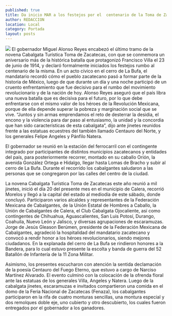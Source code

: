 ```yaml
---
published: true
title: Da inicio MAR a los festejos por el  centenario de la Toma de Zacatecas
author: REDACCION
location: Local
category: Portada
layout: posts
---
```


![](http://i.imgur.com/5nExbmIm.jpg)
El gobernador Miguel Alonso Reyes encabezó el último tramo de la novena Cabalgata Turística Toma de Zacatecas, con que se conmemora un aniversario más de la histórica batalla que protagonizó Francisco Villa el 23 de junio de 1914, y declaró formalmente iniciados los festejos rumbo al centenario de la misma.
En un acto cívico en el cerro de La Bufa, el mandatario recordó cómo el pueblo zacatecano pasó a formar parte de la historia de México, luego de que durante un día y una noche participó de un cruento enfrentamiento que fue decisivo para el rumbo del movimiento revolucionario y de la nación de hoy.
Alonso Reyes aseguró que el país libra una nueva batalla que es decisiva para el futuro, por lo que debe enfrentarse con el mismo valor de los héroes de la Revolución Mexicana, porque de ella depende superar la pobreza y marginación social que se vive.
“Juntos y sin armas emprendamos el reto de desterrar la desidia, el encono y la violencia para dar paso al entusiasmo, la unidad y la concordia que han sido características de esta cabalgata”, dijo ante jinetes reunidos frente a las estatuas ecuestres del también llamado Centauro del Norte, y los generales Felipe Angeles y Pánfilo Natera.

El gobernador se reunió en la estación del ferrocarril con el contingente integrado por participantes de distintos municipios zacatecanos y entidades del país, para posteriormente recorrer, montado en su caballo Orión, la avenida González Ortega e Hidalgo, llegar hasta Lomas de Bracho y subir al cerro de La Bufa.
Durante el recorrido los cabalgantes saludaron a las personas que se congregaron por las calles del centro de la ciudad.

La novena Cabalgata Turística Toma de Zacatecas este año reunió a mil jinetes, inició el día 20 del presente mes en el municipio de Calera, recorrió Morelos y llegó a la capital del estado al mediodía de este sábado, donde concluyó.
Participaron varios alcaldes y representantes de la Federación Mexicana de Cabalgantes, de la Unión Estatal de Hombres a Caballo, la Unión de Cabalgantes de Calera, el Club Cabalgata Ojocaliente, así como contingentes de Chihuahua, Aguascalientes, San Luis Potosí, Durango, Coahuila, Nuevo León y Jalisco, y diversas agrupaciones de escaramuzas. 
Jorge de Jesús Gleason Berúmen, presidente de la Federación Mexicana de Cabalgantes, agradeció la hospitalidad del mandatario zacatecano y convocó a rendir honor a los héroes revolucionarios, siendo mejores ciudadanos.
En la explanada del cerro de La Bufa se rindieron honores a la Bandera, para lo cual estuvo presente la escolta y banda de guerra del 52 Batallón de Infantería de la 11 Zona Militar.

Asimismo, los presentes escucharon con atención la sentida declamación de la poesía Centauro del Fuego Eterno, que estuvo a cargo de Narciso Martínez Alvarado.
El evento culminó con la colocación de la ofrenda floral ante las estatuas de los generales Villa, Angeles y Natera.
Luego de la cabalgata jinetes, escaramuzas e invitados compartieron una comida en el domo de la Feria Nacional de Zacatecas (Fenaza), los cabalgantes participaron en la rifa de cuatro monturas sencillas, una montura especial y dos remolques doble eje, uno cubierto y otro descubierto, los cuales fueron entregados por el gobernador a los ganadores.
